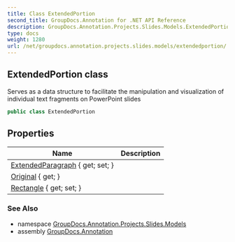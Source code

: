 ```yaml
---
title: Class ExtendedPortion
second_title: GroupDocs.Annotation for .NET API Reference
description: GroupDocs.Annotation.Projects.Slides.Models.ExtendedPortion class. Serves as a data structure to facilitate the manipulation and visualization of individual text fragments on PowerPoint slides
type: docs
weight: 1280
url: /net/groupdocs.annotation.projects.slides.models/extendedportion/
---
```

## ExtendedPortion class

Serves as a data structure to facilitate the manipulation and visualization of individual text fragments on PowerPoint slides

```csharp
public class ExtendedPortion
```

## Properties

| Name | Description |
| --- | --- |
| [ExtendedParagraph](../../groupdocs.annotation.projects.slides.models/extendedportion/extendedparagraph/) { get; set; } |  |
| [Original](../../groupdocs.annotation.projects.slides.models/extendedportion/original/) { get; } |  |
| [Rectangle](../../groupdocs.annotation.projects.slides.models/extendedportion/rectangle/) { get; set; } |  |

### See Also

* namespace [GroupDocs.Annotation.Projects.Slides.Models](../../groupdocs.annotation.projects.slides.models/)
* assembly [GroupDocs.Annotation](../../)


